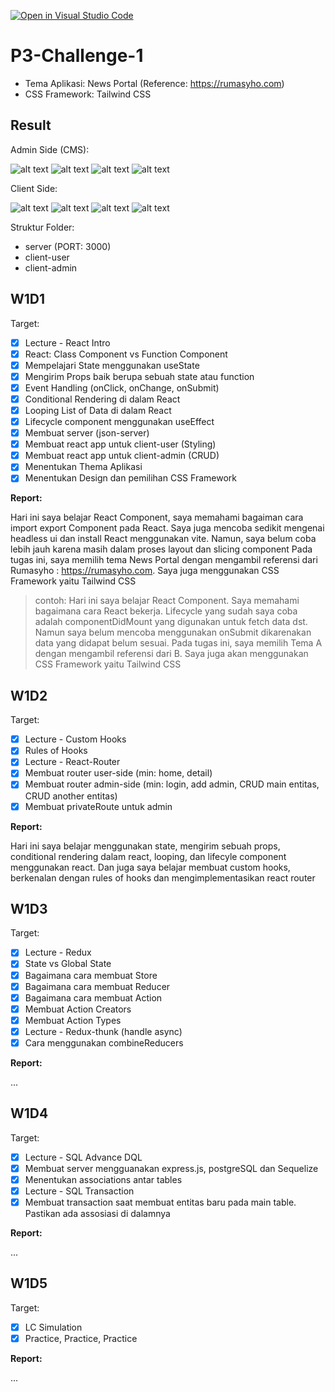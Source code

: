 [![Open in Visual Studio Code](https://classroom.github.com/assets/open-in-vscode-c66648af7eb3fe8bc4f294546bfd86ef473780cde1dea487d3c4ff354943c9ae.svg)](https://classroom.github.com/online_ide?assignment_repo_id=10107929&assignment_repo_type=AssignmentRepo)

# P3-Challenge-1

- Tema Aplikasi: News Portal (Reference: https://rumasyho.com)
- CSS Framework: Tailwind CSS

## Result

Admin Side (CMS):

![alt text](./screenshoots/dashboard.png)
![alt text](./screenshoots/category.png)
![alt text](./screenshoots/register.png)
![alt text](./screenshoots/add-article.png)

Client Side:

![alt text](./screenshoots/home-part1.png)
![alt text](./screenshoots/home-part2.png)
![alt text](./screenshoots/home-part3.png)
![alt text](./screenshoots/detail-page.png)

Struktur Folder:

- server (PORT: 3000)
- client-user
- client-admin

## W1D1

Target:

- [x] Lecture - React Intro
- [x] React: Class Component vs Function Component
- [x] Mempelajari State menggunakan useState
- [x] Mengirim Props baik berupa sebuah state atau function
- [x] Event Handling (onClick, onChange, onSubmit)
- [x] Conditional Rendering di dalam React
- [x] Looping List of Data di dalam React
- [x] Lifecycle component menggunakan useEffect
- [x] Membuat server (json-server)
- [x] Membuat react app untuk client-user (Styling)
- [x] Membuat react app untuk client-admin (CRUD)
- [x] Menentukan Thema Aplikasi
- [x] Menentukan Design dan pemilihan CSS Framework

**Report:**

Hari ini saya belajar React Component, saya memahami bagaiman cara import export Component pada React. Saya juga mencoba sedikit mengenai headless ui dan install React menggunakan vite. Namun, saya belum coba lebih jauh karena masih dalam proses layout dan slicing component
Pada tugas ini, saya memilih tema News Portal dengan mengambil referensi dari Rumasyho : https://rumasyho.com. Saya juga menggunakan CSS Framework yaitu Tailwind CSS

> contoh: Hari ini saya belajar React Component. Saya memahami bagaimana cara React bekerja. Lifecycle yang sudah saya coba adalah componentDidMount yang digunakan untuk fetch data dst. Namun saya belum mencoba menggunakan onSubmit dikarenakan data yang didapat belum sesuai.
> Pada tugas ini, saya memilih Tema A dengan mengambil referensi dari B. Saya juga akan menggunakan CSS Framework yaitu Tailwind CSS

## W1D2

Target:

- [x] Lecture - Custom Hooks
- [x] Rules of Hooks
- [x] Lecture - React-Router
- [x] Membuat router user-side (min: home, detail)
- [x] Membuat router admin-side (min: login, add admin, CRUD main entitas, CRUD another entitas)
- [x] Membuat privateRoute untuk admin

**Report:**

Hari ini saya belajar menggunakan state, mengirim sebuah props, conditional rendering dalam react, looping, dan lifecyle component menggunakan react. Dan juga saya belajar membuat custom hooks, berkenalan dengan rules of hooks dan mengimplementasikan react router

## W1D3

Target:

- [x] Lecture - Redux
- [x] State vs Global State
- [x] Bagaimana cara membuat Store
- [x] Bagaimana cara membuat Reducer
- [x] Bagaimana cara membuat Action
- [x] Membuat Action Creators
- [x] Membuat Action Types
- [x] Lecture - Redux-thunk (handle async)
- [x] Cara menggunakan combineReducers

**Report:**

...

## W1D4

Target:

- [x] Lecture - SQL Advance DQL
- [x] Membuat server mengguanakan express.js, postgreSQL dan Sequelize
- [x] Menentukan associations antar tables
- [x] Lecture - SQL Transaction
- [x] Membuat transaction saat membuat entitas baru pada main table. Pastikan ada assosiasi di dalamnya

**Report:**

...

## W1D5

Target:

- [x] LC Simulation
- [x] Practice, Practice, Practice

**Report:**

...
